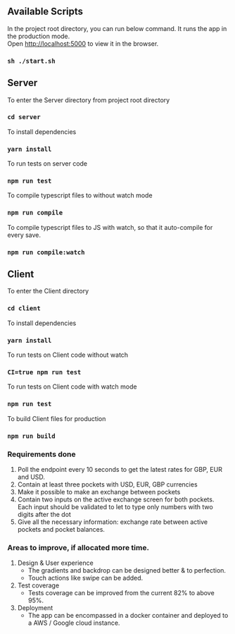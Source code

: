 ## Available Scripts

In the project root directory, you can run below command. It runs the app in the production mode.<br>
Open [http://localhost:5000](http://localhost:5000) to view it in the browser.

### `sh ./start.sh`

## Server

To enter the Server directory from project root directory

### `cd server`

To install dependencies

### `yarn install`

To run tests on server code

### `npm run test`

To compile typescript files to  without watch mode

### `npm run compile`

To compile typescript files to JS with watch, so that it auto-compile for every save.

### `npm run compile:watch`

## Client

To enter the Client directory

### `cd client`

To install dependencies

### `yarn install`

To run tests on Client code without watch

### `CI=true npm run test`

To run tests on Client code with watch mode

### `npm run test`

To build Client files for production

### `npm run build`

### Requirements done

1. Poll the endpoint every 10 seconds to get the latest rates for GBP, EUR and USD. 
2. Contain at least three pockets with USD, EUR, GBP currencies
3. Make it possible to make an exchange between pockets
4. Contain two inputs on the active exchange screen for both pockets. Each input should be validated to let to type only numbers with two digits after the dot
5. Give all the necessary information: exchange rate between active pockets and pocket balances.

### Areas to improve, if allocated more time.
1. Design & User experience 
    - The gradients and backdrop can be designed better & to perfection.
    - Touch actions like swipe can be added.
2. Test coverage
    - Tests coverage can be improved from the current 82% to above 95%.
3. Deployment
    - The app can be encompassed in a docker container and deployed to a AWS / Google cloud instance.



